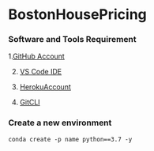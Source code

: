 # BostonHousePricing


### Software and Tools Requirement

1.[GitHub Account](https://github.com)

2. [VS Code IDE](https://code.visualstudio.com/)

3. [HerokuAccount](https://heroku.com)

4. [GitCLI](https://git-scm.com/book/en/v2/)


### Create a new environment

```
conda create -p name python==3.7 -y 
```